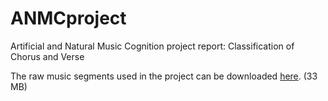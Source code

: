 # ANMCproject
Artificial and Natural Music Cognition project report: Classification of Chorus and Verse

The raw music segments used in the project can be downloaded [here](https://www.dropbox.com/s/ujdfecwu0ekbdit/Segments.zip?dl=0). (33 MB)

